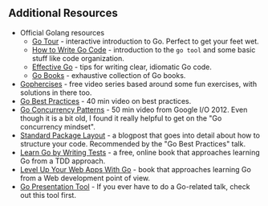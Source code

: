 ## Additional Resources
- Official Golang resources
    - [Go Tour](https://tour.golang.org) - interactive introduction to Go. Perfect to get your feet wet.
    - [How to Write Go Code](https://golang.org/doc/code.html) - introduction to the `go tool` and some basic stuff like code organization.
    - [Effective Go](https://golang.org/doc/effective_go.html) - tips for writing clear, idiomatic Go code.
    - [Go Books](https://github.com/golang/go/wiki/Books) - exhaustive collection of Go books.
- [Gophercises](https://gophercises.com) - free video series based around some fun exercises, with solutions in there too.
- [Go Best Practices](https://www.youtube.com/watch?v=MzTcsI6tn-0&t=42s) - 40 min video on best practices.
- [Go Concurrency Patterns](https://www.youtube.com/watch?v=f6kdp27TYZs) - 50 min video from Google I/O 2012. Even though it is a bit old, I found it really helpful to get on the "Go concurrency mindset".
- [Standard Package Layout](https://medium.com/@benbjohnson/standard-package-layout-7cdbc8391fc1) - a blogpost that goes into detail about how to structure your code. Recommended by the "Go Best Practices" talk.
- [Learn Go by Writing Tests](https://quii.gitbook.io/learn-go-with-tests) - a free, online book that approaches learning Go from a TDD approach.
- [Level Up Your Web Apps With Go](https://www.sitepoint.com/premium/books/level-up-your-web-apps-with-go) - book that approaches learning Go from a Web development point of view.
- [Go Presentation Tool](http://halyph.com/blog/2015/05/18/golang-presentation-tool.html) - If you ever have to do a Go-related talk, check out this tool first.
